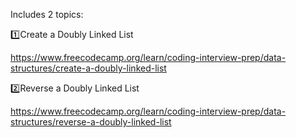 Includes 2 topics:

1️⃣Create a Doubly Linked List

https://www.freecodecamp.org/learn/coding-interview-prep/data-structures/create-a-doubly-linked-list

2️⃣Reverse a Doubly Linked List

https://www.freecodecamp.org/learn/coding-interview-prep/data-structures/reverse-a-doubly-linked-list
